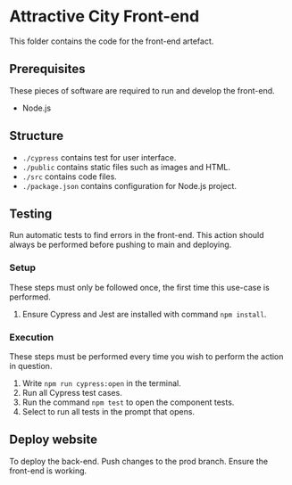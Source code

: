 # Attractive City Front-end

This folder contains the code for the front-end artefact.

## Prerequisites

These pieces of software are required to run and develop the front-end.

- Node.js

## Structure

- `./cypress` contains test for user interface.
- `./public` contains static files such as images and HTML.
- `./src` contains code files.
- `./package.json` contains configuration for Node.js project.

## Testing

Run automatic tests to find errors in the front-end. This action should always be performed before pushing to main and deploying.

### Setup

These steps must only be followed once, the first time this use-case is performed.

1. Ensure Cypress and Jest are installed with command `npm install`.

### Execution

These steps must be performed every time you wish to perform the action in question.

1. Write `npm run cypress:open` in the terminal.
2. Run all Cypress test cases.
3. Run the command `npm test` to open the component tests.
4. Select to run all tests in the prompt that opens.

## Deploy website

To deploy the back-end. Push changes to the prod branch. Ensure the front-end is working.
